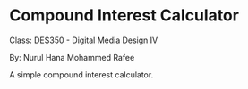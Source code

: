 # Compound Interest Calculator

Class: DES350 - Digital Media Design IV

By: Nurul Hana Mohammed Rafee

A simple compound interest calculator.
